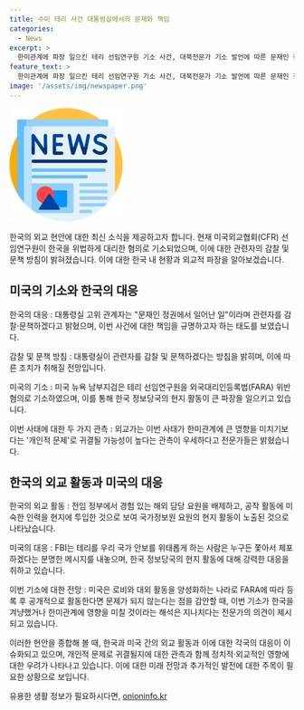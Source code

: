 ```yaml
---
title: 수미 테리 사건 대통령실에서의 문제와 책임
categories:
  - News
excerpt: >
  한미관계에 파장 일으킨 테리 선임연구원 기소 사건, 대북전문가 기소 발언에 따른 문재인 정권 감찰·문책 방침 밝히며 외교가는 개인적 문제로 귀결될 가능성 강조. 미 연방수사국(FBI)의 체포와 크리스티 커티스 부국장 대행 발언, 이에 대한 전옥현 전 국정원 1차장의 해석과 서정건 경희대 교수의 견해도 함께 소개. 또한, 뉴욕 지검의 혐의 기소와 한국 정보당국의 현지 활동에 대한 분석과 해석을 다룬다. 외교가에서는 한미관계에 큰 영향을 미치기보다는 개인적 문제로 귀결될 가능성을 강조.
feature_text: >
  한미관계에 파장 일으킨 테리 선임연구원 기소 사건, 대북전문가 기소 발언에 따른 문재인 정권 감찰·문책 방침 밝히며 외교가는 개인적 문제로 귀결될 가능성 강조. 미 연방수사국(FBI)의 체포와 크리스티 커티스 부국장 대행 발언, 이에 대한 전옥현 전 국정원 1차장의 해석과 서정건 경희대 교수의 견해도 함께 소개. 또한, 뉴욕 지검의 혐의 기소와 한국 정보당국의 현지 활동에 대한 분석과 해석을 다룬다. 외교가에서는 한미관계에 큰 영향을 미치기보다는 개인적 문제로 귀결될 가능성을 강조.
image: '/assets/img/newspaper.png'
---
```


<p><img src="/assets/img/newspaper.png" alt="kimp 속보" /></p>

<p>한국의 외교 현안에 대한 최신 소식을 제공하고자 합니다. 현재 미국외교협회(CFR) 선임연구원이 한국을 위법하게 대리한 혐의로 기소되었으며, 이에 대한 관련자의 감찰 및 문책 방침이 밝혀졌습니다. 이에 대한 한국 내 현황과 외교적 파장을 알아보겠습니다.</p>

<h2 data-ke-size="size26">미국의 기소와 한국의 대응</h2>

<p>한국의 대응 : 대통령실 고위 관계자는 "문재인 정권에서 일어난 일"이라며 관련자를 감찰·문책하겠다고 밝혔으며, 이번 사건에 대한 책임을 규명하고자 하는 태도를 보였습니다.</p>

<p>감찰 및 문책 방침 : 대통령실이 관련자를 감찰 및 문책하겠다는 방침을 밝히며, 이에 따른 조치가 취해질 전망입니다.</p>

<p>미국의 기소 : 미국 뉴욕 남부지검은 테리 선임연구원을 외국대리인등록법(FARA) 위반 혐의로 기소하였으며, 이를 통해 한국 정보당국의 현지 활동이 큰 파장을 일으키고 있습니다.</p>

<p>이번 사태에 대한 두 가지 관측 : 외교가는 이번 사태가 한미관계에 큰 영향을 미치기보다는 '개인적 문제'로 귀결될 가능성이 높다는 관측이 우세하다고 전문가들은 밝혔습니다.</p>

<h2 data-ke-size="size26">한국의 외교 활동과 미국의 대응</h2>

<p>한국의 외교 활동 : 전임 정부에서 경험 있는 해외 담당 요원을 배제하고, 공작 활동에 미숙한 인력을 현지에 투입한 것으로 보여 국가정보원 요원의 현지 활동이 노출된 것으로 나타났습니다.</p>

<p>미국의 대응 : FBI는 테리를 우리 국가 안보를 위태롭게 하는 사람은 누구든 쫓아서 체포하겠다는 분명한 메시지를 내놓으며, 한국 정보당국의 현지 활동에 대해 강력한 대응을 취하고 있습니다.</p>

<p>이번 기소에 대한 전망 : 미국은 로비와 대외 활동을 양성화하는 나라로 FARA에 따라 등록 후 공개적으로 활동한다면 문제가 되지 않는다는 점을 감안할 때, 이번 기소가 한국을 겨냥했거나 한미관계에 영향을 미칠 것이라는 해석은 지나치다는 전문가의 의견이 제시되고 있습니다.</p>

<p>이러한 현안을 종합해 볼 때, 한국과 미국 간의 외교 활동과 이에 대한 각국의 대응이 이슈화되고 있으며, 개인적 문제로 귀결될지에 대한 관측과 함께 정치적·외교적인 영향에 대한 우려가 나타나고 있습니다. 이에 대한 미래 전망과 추가적인 발전에 대한 주목이 필요한 상황으로 보입니다.</p>
유용한 생활 정보가 필요하시다면, <a href="https://onioninfo.kr" rel="dofollow">onioninfo.kr</a>


